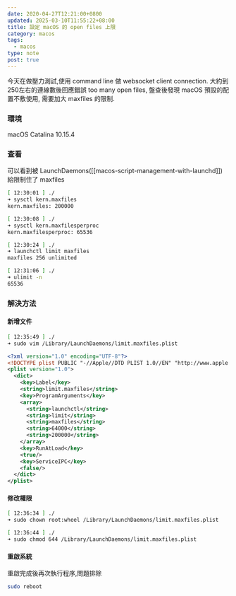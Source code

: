 ```yaml
---
date: 2020-04-27T12:21:00+0800
updated: 2025-03-10T11:55:22+08:00
title: 設定 macOS 的 open files 上限
category: macos
tags:
  - macos
type: note
post: true
---
```


今天在做壓力測試,使用 command line 做 websocket client connection.
大約到250左右的連線數後回應錯誤 too many open files, 盤查後發現 macOS 預設的配置不敷使用, 需要加大 maxfiles 的限制.

<!--more-->

### 環境

macOS Catalina 10.15.4

### 查看

可以看到被  LaunchDaemons([[macos-script-management-with-launchd]]) 給限制住了 maxfiles

```bash
[ 12:30:01 ] ./
➜ sysctl kern.maxfiles
kern.maxfiles: 200000

[ 12:30:08 ] ./
➜ sysctl kern.maxfilesperproc
kern.maxfilesperproc: 65536

[ 12:30:24 ] ./
➜ launchctl limit maxfiles
maxfiles 256 unlimited

[ 12:31:06 ] ./
➜ ulimit -n
65536
```

### 解決方法

#### 新增文件

```bash
[ 12:35:49 ] ./
➜ sudo vim /Library/LaunchDaemons/limit.maxfiles.plist
```

```xml
<?xml version="1.0" encoding="UTF-8"?>
<!DOCTYPE plist PUBLIC "-//Apple//DTD PLIST 1.0//EN" "http://www.apple.com/DTDs/PropertyList-1.0.dtd">
<plist version="1.0">
  <dict>
    <key>Label</key>
    <string>limit.maxfiles</string>
    <key>ProgramArguments</key>
    <array>
      <string>launchctl</string>
      <string>limit</string>
      <string>maxfiles</string>
      <string>64000</string>
      <string>200000</string>
    </array>
    <key>RunAtLoad</key>
    <true/>
    <key>ServiceIPC</key>
    <false/>
  </dict>
</plist>

```

#### 修改權限

```bash
[ 12:36:34 ] ./
➜ sudo chown root:wheel /Library/LaunchDaemons/limit.maxfiles.plist

[ 12:36:44 ] ./
➜ sudo chmod 644 /Library/LaunchDaemons/limit.maxfiles.plist
```

#### 重啟系統

重啟完成後再次執行程序,問題排除

```bash
sudo reboot
```